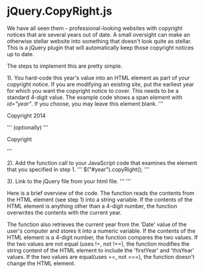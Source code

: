 # jQuery.CopyRight.js

We have all seen them - professional-looking websites with copyright notices that are several years out of date. A small oversight can make an otherwise stellar website into something that doesn't look quite as stellar. This is a jQuery plugin that will automatically keep those copyright notices up to date.

The steps to implement this are pretty simple.

1). You hard-code this year's value into an HTML element as part of your copyright notice. If you are modifying an existing site, put the earliest year for which you want the copyright notice to cover. This needs to be a standard 4-digit value. The example code shows a span element with *id="year"*. If you choose, you may leave this element blank.
'''
    <p>Copyright <span id="year">2014</span><p>
'''
(optionally)
'''
    <p>Copyright <span id="year"></span><p>
'''

2). Add the function call to your JavaScript code that examines the element that you specified in step 1.
'''
    $("#year").copyRight();
'''

3). Link to the jQuery file from your html file.
'''
    <script src="/js/jquery.copyRight.js"></script>
'''

Here is a  brief overview of the code.
The function reads the contents from the HTML element (see step 1) into a string variable. If the contents of the HTML element is anything other than a 4-digit number, the function overwrites the contents with the current year.

The function also retrieves the current year from the 'Date' value of the user's computer and stores it into a numeric variable. If the contents of the HTML element is a 4-digit number, the function compares the two values. If the two values are not equal (uses !=, not !==), the function modifies the string content of the HTML element to include the 'firstYear' and 'thisYear' values. If the two values are equal(uses ==, not ===), the function doesn't change the HTML element.
